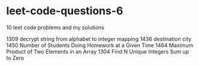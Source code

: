 # leet-code-questions-6

10 leet code problems and my solutions

1309 decrypt string from alphabet to integer mapping
1436 destination city
1450 Number of Students Doing Homework at a Given Time
1464 Maximum Product of Two Elements in an Array
1304 Find N Unique Integers Sum up to Zero
